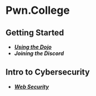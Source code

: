# Pwn.College

## Getting Started
* [***Using the Dojo***](https://github.com/thespcrewroy/Pwn.College/tree/main/01.%20GettingStarted/01.%20UsingTheDojo)
* ***Joining the Discord***

## Intro to Cybersecurity
* [***Web Security***](https://github.com/thespcrewroy/Pwn.College/tree/main/05.%20IntroToCybersecurity/01.%20WebSecurity)
